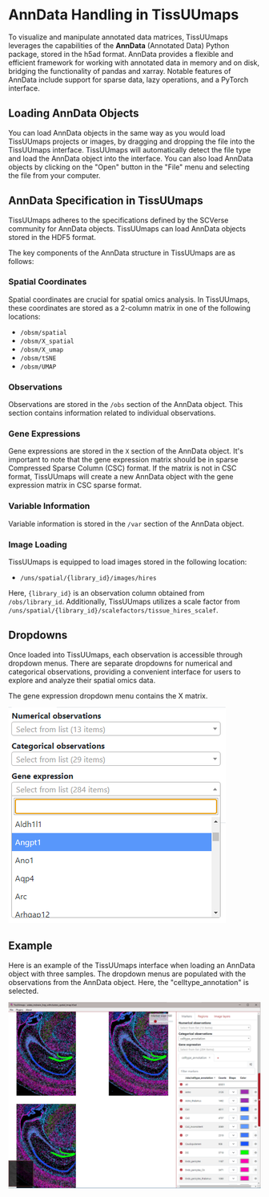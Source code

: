 # AnnData Handling in TissUUmaps

To visualize and manipulate annotated data matrices, TissUUmaps leverages the capabilities of the **AnnData** (Annotated Data) Python package, stored in the h5ad format. AnnData provides a flexible and efficient framework for working with annotated data in memory and on disk, bridging the functionality of pandas and xarray. Notable features of AnnData include support for sparse data, lazy operations, and a PyTorch interface.

## Loading AnnData Objects

You can load AnnData objects in the same way as you would load TissUUmaps projects or images, by dragging and dropping the file into the TissUUmaps interface. TissUUmaps will automatically detect the file type and load the AnnData object into the interface. You can also load AnnData objects by clicking on the "Open" button in the "File" menu and selecting the file from your computer.

## AnnData Specification in TissUUmaps

TissUUmaps adheres to the specifications defined by the SCVerse community for AnnData objects. TissUUmaps can load AnnData objects stored in the HDF5 format.

The key components of the AnnData structure in TissUUmaps are as follows:

### Spatial Coordinates

Spatial coordinates are crucial for spatial omics analysis. In TissUUmaps, these coordinates are stored as a 2-column matrix in one of the following locations:
- `/obsm/spatial`
- `/obsm/X_spatial`
- `/obsm/X_umap`
- `/obsm/tSNE`
- `/obsm/UMAP`

### Observations

Observations are stored in the `/obs` section of the AnnData object. This section contains information related to individual observations.

### Gene Expressions

Gene expressions are stored in the `X` section of the AnnData object. It's important to note that the gene expression matrix should be in sparse Compressed Sparse Column (CSC) format. If the matrix is not in CSC format, TissUUmaps will create a new AnnData object with the gene expression matrix in CSC sparse format.

### Variable Information

Variable information is stored in the `/var` section of the AnnData object.

### Image Loading

TissUUmaps is equipped to load images stored in the following location:
- `/uns/spatial/{library_id}/images/hires`

Here, `{library_id}` is an observation column obtained from `/obs/library_id`. Additionally, TissUUmaps utilizes a scale factor from `/uns/spatial/{library_id}/scalefactors/tissue_hires_scalef`.

## Dropdowns

Once loaded into TissUUmaps, each observation is accessible through dropdown menus. There are separate dropdowns for numerical and categorical observations, providing a convenient interface for users to explore and analyze their spatial omics data.

The gene expression dropdown menu contains the X matrix.

![AnnData dropdowns](images/AnnData_Dropdowns.png)

## Example

Here is an example of the TissUUmaps interface when loading an AnnData object with three samples. The dropdown menus are populated with the observations from the AnnData object. Here, the "celltype_annotation" is selected.

![Alt text](images/AnnData_Preview.png)